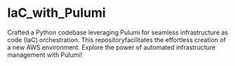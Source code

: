 # IaC_with_Pulumi

Crafted a Python codebase leveraging Pulumi for seamless infrastructure as code (IaC) orchestration. This repositoryfacilitates the effortless creation of a new AWS environment. 
Explore the power of automated infrastructure management with Pulumi!
